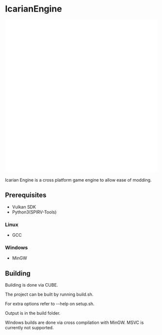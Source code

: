 # IcarianEngine

![image](resources/Icarian_Logo_White.svg)

Icarian Engine is a cross platform game engine to allow ease of modding.

## Prerequisites
* Vulkan SDK
* Python3(SPIRV-Tools)
### Linux
* GCC
### Windows
* MinGW

## Building

Building is done via CUBE.

The project can be built by running build.sh.

For extra options refer to --help on setup.sh.

Output is in the build folder.

Windows builds are done via cross compilation with MinGW.
MSVC is currently not supported.